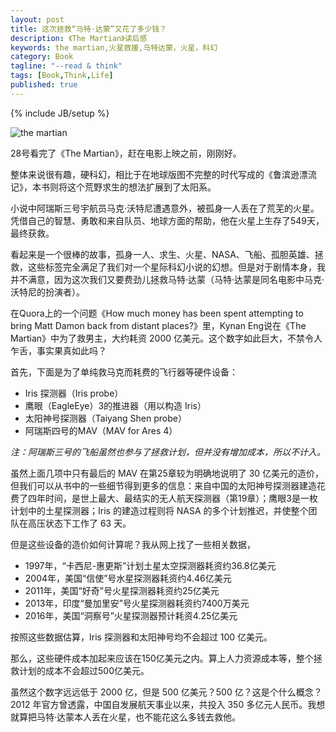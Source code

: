 ```yaml
---
layout: post
title: 这次拯救“马特·达蒙”又花了多少钱？
description: 《The Martian》读后感
keywords: the martian,火星救援,马特达蒙，火星，科幻
category: Book
tagline: "--read & think"
tags: [Book,Think,Life]
published: true
---
```


{% include JB/setup %}

![the martian](http://pic.yupoo.com/jok3r/F4jEPFw6/medish.jpg)

28号看完了《The Martian》，赶在电影上映之前，刚刚好。

整体来说很有趣，硬科幻，相比于在地球版图不完整的时代写成的《鲁滨逊漂流记》，本书则将这个荒野求生的想法扩展到了太阳系。

小说中阿瑞斯三号宇航员马克·沃特尼遭遇意外，被孤身一人丢在了荒芜的火星。凭借自己的智慧、勇敢和来自队员、地球方面的帮助，他在火星上生存了549天，最终获救。

看起来是一个很棒的故事，孤身一人、求生、火星、NASA、飞船、孤胆英雄、拯救，这些标签完全满足了我们对一个星际科幻小说的幻想。但是对于剧情本身，我并不满意，因为这次我们又要费劲儿拯救马特·达蒙（马特·达蒙是同名电影中马克·沃特尼的扮演者）。

在Quora上的一个问题《How much money has been spent attempting to bring Matt Damon back from distant places?》里，Kynan Eng说在《The Martian》中为了救男主，大约耗资 2000 亿美元。这个数字如此巨大，不禁令人乍舌，事实果真如此吗？

首先，下面是为了单纯救马克而耗费的飞行器等硬件设备：

* Iris 探测器（Iris probe）
* 鹰眼（EagleEye）3的推进器（用以构造 Iris）
* 太阳神号探测器（Taiyang Shen probe）
* 阿瑞斯四号的MAV（MAV for Ares 4）

*注：阿瑞斯三号的飞船虽然也参与了拯救计划，但并没有增加成本，所以不计入。*

虽然上面几项中只有最后的 MAV 在第25章较为明确地说明了 30 亿美元的造价，但我们可以从书中的一些细节得到更多的信息：来自中国的太阳神号探测器建造花费了四年时间，是世上最大、最结实的无人航天探测器（第19章）；鹰眼3是一枚计划中的土星探测器；Iris 的建造过程则将 NASA 的多个计划推迟，并使整个团队在高压状态下工作了 63 天。

但是这些设备的造价如何计算呢？我从网上找了一些相关数据，

* 1997年，“卡西尼-惠更斯”计划土星太空探测器耗资约36.8亿美元
* 2004年，美国“信使”号水星探测器耗资约4.46亿美元
* 2011年，美国“好奇”号火星探测器耗资约25亿美元
* 2013年，印度“曼加里安”号火星探测器耗资约7400万美元
* 2016年，美国“洞察号”火星探测器预计耗资4.25亿美元

按照这些数据估算，Iris 探测器和太阳神号均不会超过 100 亿美元。

那么，这些硬件成本加起来应该在150亿美元之内。算上人力资源成本等，整个拯救计划的成本不会超过500亿美元。

虽然这个数字远远低于 2000 亿，但是 500 亿美元？500 亿？这是个什么概念？2012 年官方曾透露，中国自发展航天事业以来，共投入 350 多亿元人民币。我想就算把马特·达蒙本人丢在火星，也不能花这么多钱去救他。
